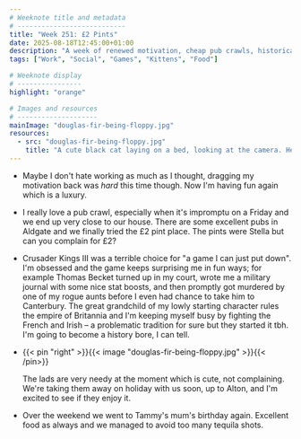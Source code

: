 ```yaml
---
# Weeknote title and metadata
# ---------------------------
title: "Week 251: £2 Pints"
date: 2025-08-18T12:45:00+01:00
description: "A week of renewed motivation, cheap pub crawls, historical figures, becoming obsessed, needy little lads, and a birthday party."
tags: ["Work", "Social", "Games", "Kittens", "Food"]

# Weeknote display
# ----------------
highlight: "orange"

# Images and resources
# --------------------
mainImage: "douglas-fir-being-floppy.jpg"
resources:
  - src: "douglas-fir-being-floppy.jpg"
    title: "A cute black cat laying on a bed, looking at the camera. He's exposing his belly which is being rubbed."
---
```


  * Maybe I don't hate working as much as I thought, dragging my motivation back was _hard_ this time though. Now I'm having fun again which is a luxury.

  * I really love a pub crawl, especially when it's impromptu on a Friday and we end up very close to our house. There are some excellent pubs in Aldgate and we finally tried the £2 pint place. The pints were Stella but can you complain for £2?

  * Crusader Kings III was a terrible choice for "a game I can just put down". I'm obsessed and the game keeps surprising me in fun ways; for example Thomas Becket turned up in my court, wrote me a military journal with some nice stat boosts, and then promptly got murdered by one of my rogue aunts before I even had chance to take him to Canterbury. The great grandchild of my lowly starting character rules the empire of Britannia and I'm keeping myself busy by fighting the French and Irish – a problematic tradition for sure but they started it tbh. I'm going to become a history bore, I can tell.

  * {{< pin "right" >}}{{< image "douglas-fir-being-floppy.jpg" >}}{{< /pin>}}

    The lads are very needy at the moment which is cute, not complaining. We're taking them away on holiday with us soon, up to Alton, and I'm excited to see if they enjoy it.

  * Over the weekend we went to Tammy's mum's birthday again. Excellent food as always and we managed to avoid too many tequila shots.
